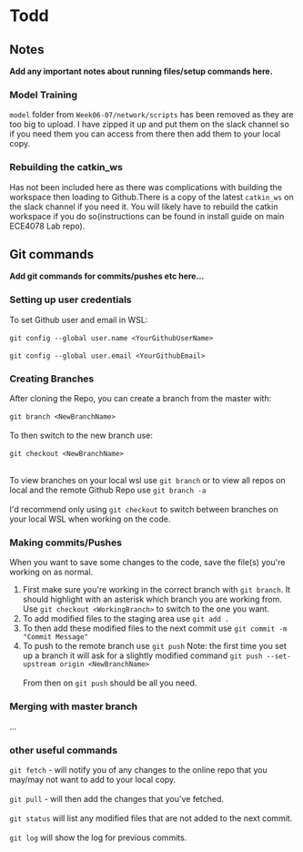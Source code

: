 # Todd
## Notes
<b>Add any important notes about running files/setup commands here.</b>

### Model Training
```model``` folder from ```Week06-07/network/scripts``` has been removed as they are too big to upload. 
I have zipped it up and put them on the slack channel so if you need them you can access from there then add them to your local copy.

### Rebuilding the catkin_ws
Has not been included here as there was complications with building the workspace then loading to Github.There is a copy of the latest ```catkin_ws``` on the slack channel if you need it. You will likely have to rebuild the catkin workspace if you do so(instructions can be found in install guide on main ECE4078 Lab repo).

## Git commands
<b>Add git commands for commits/pushes etc here...</b>
### Setting up user credentials
To set Github user and email in WSL:<br></br>
```git config --global user.name <YourGithubUserName>```<br></br>
```git config --global user.email <YourGithubEmail>```

### Creating Branches
After cloning the Repo, you can create a branch from the master with: <br></br>
```git branch <NewBranchName>```<br></br>
To then switch to the new branch use:<br></br> 
```git checkout <NewBranchName>```<br></br>

To view branches on your local wsl use ```git branch``` or to view all repos on local and the remote Github Repo use ```git branch -a```<br></br>
I'd recommend only using ```git checkout``` to switch between branches on your local WSL when working on the code.

### Making commits/Pushes
When you want to save some changes to the code, save the file(s) you're working on as normal. 
1. First make sure you're working in the correct branch with ```git branch```. It should highlight with an asterisk which branch you are working from. Use ```git checkout <WorkingBranch>``` to switch to the one you want.
2. To add modified files to the staging area use ```git add .```
3. To then add these modified files to the next commit use ```git commit -m "Commit Message"```
4. To push to the remote branch use ```git push``` Note: the first time you set up a branch it will ask for a slightly modified command ```git push --set-upstream origin <NewBranchName>```<br></br> From then on ```git push``` should be all you need.
### Merging with master branch
...
### other useful commands
```git fetch```  - will notify you of any changes to the online repo that you may/may not want to add to your local copy.<br></br>
```git pull``` - will then add the changes that you've fetched.<br></br>
```git status``` will list any modified files that are not added to the next commit.<br></br>
```git log``` will show the log for previous commits.
